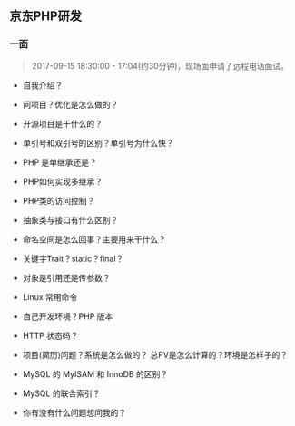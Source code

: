 ## 京东PHP研发

### 一面

> 2017-09-15 18:30:00 - 17:04(约30分钟)，现场面申请了远程电话面试。

- 自我介绍？

- 问项目？优化是怎么做的？

- 开源项目是干什么的？

- 单引号和双引号的区别？单引号为什么快？

- PHP 是单继承还是？

- PHP如何实现多继承？

- PHP类的访问控制？

- 抽象类与接口有什么区别？

- 命名空间是怎么回事？主要用来干什么？

- 关键字Trait？static？final？

- 对象是引用还是传参数？

- Linux 常用命令

- 自己开发环境？PHP 版本

- HTTP 状态码？

- 项目(简历)问题？系统是怎么做的？ 总PV是怎么计算的？环境是怎样子的？

- MySQL 的 MyISAM 和 InnoDB 的区别？

- MySQL 的联合索引？

- 你有没有什么问题想问我的？




